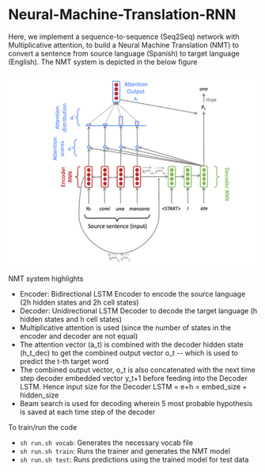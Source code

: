 # Neural-Machine-Translation-RNN
Here, we implement a sequence-to-sequence (Seq2Seq) network with Multiplicative attention, to build a Neural Machine Translation (NMT) to convert a sentence from source language (Spanish) to target language (English). The NMT system is depicted in the below figure 

<img src="./Images/seq2seq_nmt_model.png"/>

NMT system highlights

- Encoder: Bidirectional LSTM Encoder to encode the source language (2h hidden states and 2h cell states)
- Decoder: Unidirectional LSTM Decoder to decode the target language (h hidden states and h cell states)
- Multiplicative attention is used (since the number of states in the encoder and decoder are not equal)
- The attention vector (a_t) is combined with the decoder hidden state (h_t_dec) to get the combined output vector o_t -- which is used to predict the t-th target word
- The combined output vector, o_t is also concatenated with the next time step decoder embedded vector y_t+1 before feeding into the Decoder LSTM. Hence input size for the Decoder LSTM = e+h = embed_size + hidden_size
- Beam search is used for decoding wherein 5 most probable hypothesis is saved at each time step of the decoder

To train/run the code

- ```sh run.sh vocab```: Generates the necessary vocab file
- ```sh run.sh train```: Runs the trainer and generates the NMT model 
- ```sh run.sh test```: Runs predictions using the trained model for test data 
